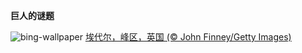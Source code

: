 
**巨人的谜题**

![bing-wallpaper](https://www.bing.com/th?id=OHR.EdaleValley_ZH-CN8464524952_1920x1080.jpg)
[埃代尔，峰区，英国 (© John Finney/Getty Images)](https://www.bing.com/search?q=%E8%8B%B1%E5%9B%BD%E5%B3%B0%E5%8C%BA&amp;form=hpcapt&amp;mkt=zh-cn)
  